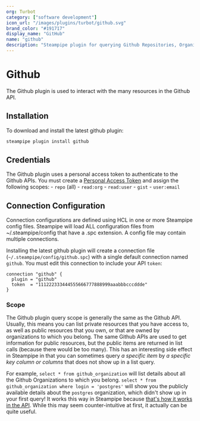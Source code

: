 ```yaml
---
org: Turbot
category: ["software development"]
icon_url: "/images/plugins/turbot/github.svg"
brand_color: "#191717"
display_name: "GitHub"
name: "github"
description: "Steampipe plugin for querying Github Repositories, Organizations, and other resources."
---
```


# Github

The Github plugin is used to interact with the many resources in the Github API.

## Installation

To download and install the latest github plugin:

```bash
steampipe plugin install github
```


## Credentials

The Github plugin uses a personal access token to authenticate to the Github APIs.  You must create a [Personal Access Token](https://docs.github.com/en/github/authenticating-to-github/creating-a-personal-access-token) and assign the following scopes:
    - `repo` (all)
    - `read:org`
    - `read:user`
    - `gist`
    - `user:email`


## Connection Configuration
Connection configurations are defined using HCL in one or more Steampipe config files. Steampipe will load ALL configuration files from ~/.steampipe/config that have a .spc extension. A config file may contain multiple connections.

Installing the latest github plugin will create a connection file (`~/.steampipe/config/github.spc`) with a single default connection named `github`. You must edit this connection to include your API `token`:

  ```hcl
  connection "github" {
    plugin = "github"
    token  = "111222333444555666777888999aaabbbcccddde"
  }
  ```

### Scope

The Github plugin query scope is generally the same as the Github API. Usually, this means you can list private resources that you have access to, as well as public resources that you own, or that are owned by organizations to which you belong. The same Github APIs are used to get information for public resources, but the public items are returned in list calls (because there would be too many). This has an interesting side effect in Steampipe in that you can sometimes query _a specific item_ by _a specific key column or columns_ that does not show up in a list query.

For example, `select * from github_organization` will list details about all the Github Organizations to which you belong. `select * from github_organization where login = 'postgres'` will show you the publicly available details about the `postgres` organization, which didn't show up in your first query! It works this way in Steampipe because [that's how it works in the API](https://docs.github.com/en/rest/reference/orgs#list-organizations-for-a-user). While this may seem counter-intuitive at first, it actually can be quite useful.

